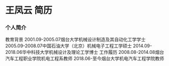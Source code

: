 # 王凤云 简历

### 个人简介
教育背景
2001.09-2005.07烟台大学机械设计制造及其自动化工学学士
2005.09-2008.07中国石油大学（北京）机械电子工程工学硕士
2014.09-2018.06华中科技大学机械设计及理论工学博士
工作履历
2008.08-2014.08烟台汽车工程职业学院机电工程系教师
2018.06-至今烟台大学机电汽车工程学院教师
